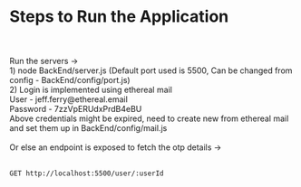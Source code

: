 <h1>Steps to Run the Application</h1>
<br><br>
Run the servers -> <br>
1) node BackEnd/server.js (Default port used is 5500, Can be changed from config - BackEnd/config/port.js) <br>
2) Login is implemented using ethereal mail<br>
      User - jeff.ferry@ethereal.email<br>
      Password - 7zzVpERUdxPrdB4eBU<br>
    Above credentials might be expired, need to create new from ethereal mail and set them up in BackEnd/config/mail.js<br><br>
    Or else an endpoint is exposed to fetch the otp details -> <br><br>
 
    GET http://localhost:5500/user/:userId
